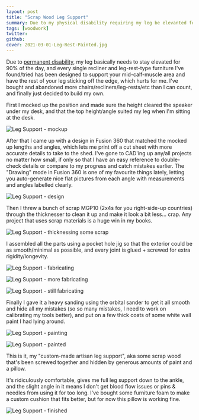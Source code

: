 ```yaml
---
layout: post
title: "Scrap Wood Leg Support"
summary: Due to my physical disability requiring my leg be elevanted for a majority of the day, and every recliner on the market ending at the calf (and therefore not supporting the leg properly), I decided to design and build my own leg rest that lets me sit at my computer chair more comfortably.
tags: [woodwork]
twitter:
github:
cover: 2021-03-01-Leg-Rest-Painted.jpg
---
```


Due to [permanent disability](/about/), my leg basically needs to stay elevated for 90% of the day, and every single recliner and leg-rest-type furniture I've found/tried has been designed to support your mid-calf-muscle area and have the rest of your leg sticking off the edge, which hurts for me. I've bought and abandoned more chairs/recliners/leg-rests/etc than I can count, and finally just decided to build my own.

First I mocked up the position and made sure the height cleared the speaker under my desk, and that the top height/angle suited my leg when I'm sitting at the desk.

![Leg Support - mockup](/images/2021-03-01-Leg-Rest-Mockup.jpg)

After that I came up with a design in Fusion 360 that matched the mocked up lengths and angles, which lets me print off a cut sheet with more accurate details to take to the shed. I've gone to CAD'ing up any/all projects no matter how small, if only so that I have an easy reference to double-check details or compare to my progress and catch mistakes earlier. The "Drawing" mode in Fusion 360 is one of my favourite things lately, letting you auto-generate nice flat pictures from each angle with measurements and angles labelled clearly.

![Leg Support - design](/images/2021-03-01-Leg-Rest-Design.png)

Then I threw a bunch of scrap MGP10 (2x4s for you right-side-up countries) through the thicknesser to clean it up and make it look a bit less... crap. Any project that uses scrap materials is a huge win in my books.

![Leg Support - thicknessing some scrap](/images/2021-03-01-Leg-Rest-Thicknessing.jpg)

I assembled all the parts using a pocket hole jig so that the exterior could be as smooth/minimal as possible, and every joint is glued + screwed for extra rigidity/longevity.

![Leg Support - fabricating](/images/2021-03-01-Leg-Rest-Fabricating1.jpg)

![Leg Support - more fabricating](/images/2021-03-01-Leg-Rest-Fabricating2.jpg)

![Leg Support - still fabricating](/images/2021-03-01-Leg-Rest-Fabricating3.jpg)

Finally I gave it a heavy sanding using the orbital sander to get it all smooth and hide all my mistakes (so so many mistakes, I need to work on calibrating my tools better), and put on a few thick coats of some white wall paint I had lying around.

![Leg Support - painting](/images/2021-03-01-Leg-Rest-Painting.jpg)

![Leg Support - painted](/images/2021-03-01-Leg-Rest-Painted.jpg)

This is it, my "custom-made artisan leg support", aka some scrap wood that's been screwed together and hidden by generous amounts of paint and a pillow.

It's ridiculously comfortable, gives me full leg support down to the ankle, and the slight angle in it means I don't get blood flow issues or pins & needles from using it for too long. I've bought some furniture foam to make a custom cushion that fits better, but for now this pillow is working fine.

![Leg Support - finished](/images/2021-03-01-Leg-Rest-Finished.jpg)
